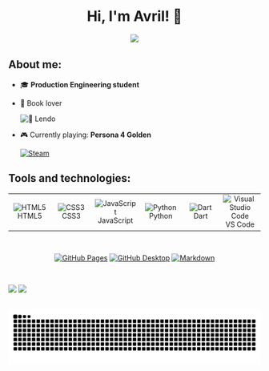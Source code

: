 <h1 align="center">Hi, I'm Avril! 👋</h1>

<p align="center">
  <img src="https://readme-typing-svg.herokuapp.com/?color=2196F3&center=true&vCenter=true&width=500&lines=🏛️+Studying+Production+Engineering;💻+Frontend+developer+and+creative+coder;Always+learning"" />
</p>

## About me:

- 🎓 **Production Engineering student**  
- 📖 Book lover <br>

  ![📖 Lendo](https://img.shields.io/badge/📖_Reading-A_Little_Life-%239c27b0)

- 🎮 Currently playing: **Persona 4 Golden**  <br>

  [![Steam](https://img.shields.io/badge/Steam-Profile-000?logo=steam&logoColor=white)](https://steamcommunity.com/id/avrilstihler/)

## Tools and technologies:

<div align="center">
  <table>
    <tr>
      <!-- Linguagens -->
      <td align="center" width="96">
        <img src="https://skillicons.dev/icons?i=html" width="48" height="48" alt="HTML5" />
        <br>HTML5
      </td>
      <td align="center" width="96">
        <img src="https://skillicons.dev/icons?i=css" width="48" height="48" alt="CSS3" />
        <br>CSS3
      </td>
      <td align="center" width="96">
        <img src="https://skillicons.dev/icons?i=javascript" width="48" height="48" alt="JavaScript" />
        <br>JavaScript
      </td>
      <td align="center" width="96">
        <img src="https://techstack-generator.vercel.app/python-icon.svg" width="65" height="65" alt="Python" />
        <br>Python
      </td>
      <td align="center" width="96">
        <img src="https://skillicons.dev/icons?i=dart" width="48" height="48" alt="Dart" />
        <br>Dart
      </td>
      <td align="center" width="96">
        <img src="https://skillicons.dev/icons?i=vscode" width="48" height="48" alt="Visual Studio Code" />
        <br>VS Code
      </td>
    </tr>

  </table>
</div>

<br>

<p align="center">
<a href="#"><img alt="GitHub Pages" src="https://img.shields.io/badge/GitHub%20Pages-327FC7.svg?logo=github&logoColor=white"></a>
<a href="#"><img alt="GitHub Desktop" src="https://img.shields.io/badge/GitHub%20Desktop-8034A9.svg?logo=github&logoColor=white"></a>
<a href="#"><img alt="Markdown" src="https://img.shields.io/badge/Markdown-000000.svg?logo=markdown&logoColor=white"></a>
</p>

<br/>

<p align="left">
  <img height=160 src="https://github-readme-stats.vercel.app/api?username=avrilstihler&show_icons=true&theme=github_dark_dimmed" />
  <img height=160 src="https://github-readme-stats.vercel.app/api/top-langs?username=avrilstihler&layout=compact&langs_count=8&card_width=320&theme=github_dark_dimmed" />
</p>

<br/>

<picture align="center">
  <source media="(prefers-color-scheme: dark)" srcset="https://raw.githubusercontent.com/avrilstihler/avrilstihler/output/github-contribution-grid-snake-dark.svg">
  <source media="(prefers-color-scheme: light)" srcset="https://raw.githubusercontent.com/avrilstihler/avrilstihler/output/github-contribution-grid-snake.svg">
  <img align="center" alt="github contribution grid snake animation" src="https://raw.githubusercontent.com/avrilstihler/avrilstihler/output/github-contribution-grid-snake.svg">
</picture>

